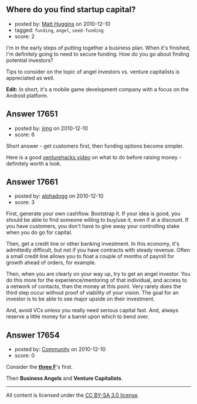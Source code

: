 ## Where do you find startup capital?

- posted by: [Matt Huggins](https://stackexchange.com/users/-1/5903-matt-huggins) on 2010-12-10
- tagged: `funding`, `angel`, `seed-funding`
- score: 2

I'm in the early steps of putting together a business plan.  When it's finished, I'm definitely going to need to secure funding.  How do you go about finding potential investors?

Tips to consider on the topic of angel investors vs. venture capitalists is appreciated as well.

**Edit:** In short, it's a mobile game development company with a focus on the Android platform.


## Answer 17651

- posted by: [jimg](https://stackexchange.com/users/-1/2380-jimg) on 2010-12-10
- score: 6

<p>Short answer - get customers first, then funding options become simpler.</p>

<p>Here is a good <a href="http://venturehacks.com/articles/before-raise">venturehacks video</a> on what to do before raising money - definitely worth a look.</p>



## Answer 17661

- posted by: [alphadogg](https://stackexchange.com/users/-1/3197-alphadogg) on 2010-12-10
- score: 3

First, generate your own cashflow. Bootstrap it. If your idea is good, you should be able to find someone willing to buy/use it, even if at a discount. If you have customers, you don't have to give away your controlling stake when you do go for capital.

Then, get a credit line or other banking investment. In this economy, it's admittedly difficult, but not if you have contracts with steady revenue. Often a small credit line allows you to float a couple of months of payroll for growth ahead of orders, for example.

Then, when you are clearly on your way up, try to get an angel investor. You do this more for the experience/mentoring of that individual, and access to a network of contacts, than the money at this point. Very rarely does the third step occur without proof of viability of your vision. The goal for an investor is to be able to see major upside on their investment.

And, avoid VCs unless you really need serious capital fast. And, always reserve a little money for a barrel upon which to bend over.




## Answer 17654

- posted by: [Community](https://stackexchange.com/users/-1/-1-community) on 2010-12-10
- score: 0

<p>Consider the <a href="http://www.smarta.com/advice/business-finance/start-up-finance/friends-family-and-fools" rel="nofollow"><strong>three F</strong></a>'s first.</p>

<p>Then <strong>Business Angels</strong> and <strong>Venture Capitalists</strong>.</p>




---

All content is licensed under the [CC BY-SA 3.0 license](https://creativecommons.org/licenses/by-sa/3.0/).
